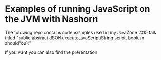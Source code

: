 Examples of running JavaScript on the JVM with Nashorn
======

The following repo contains code examples used in
my JavaZone 2015 talk titled
"public abstract JSON executeJavaScript(String
script, boolean shouldYou);"

If you want you can also find the presentation 


